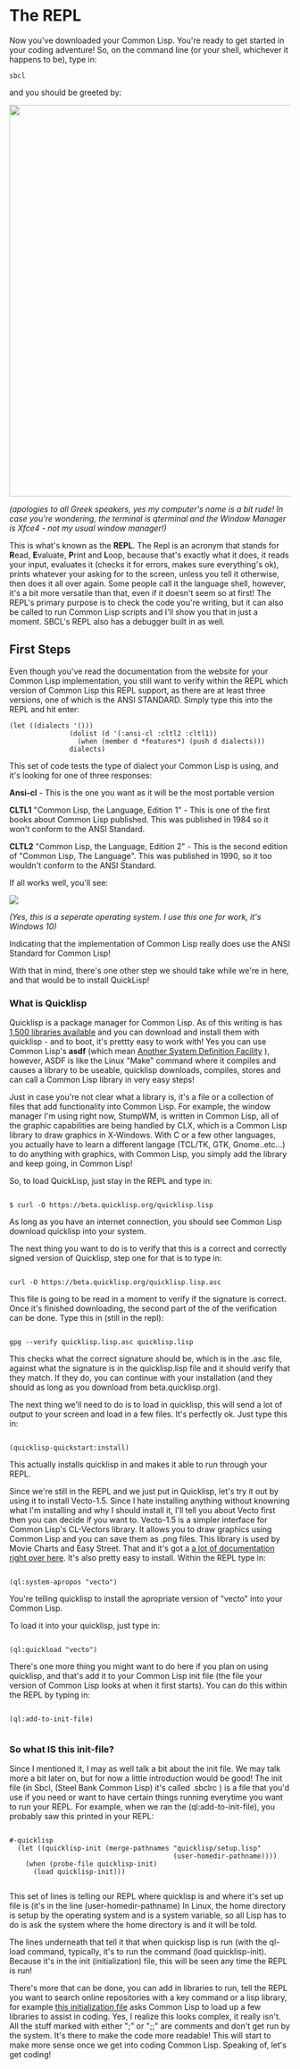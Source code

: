 # The REPL

Now you've downloaded your Common Lisp. You're ready to get started in your coding adventure! So, on the command line (or your shell, whichever
it happens to be), type in:

```
sbcl
```
and you should be greeted by:



<a href="rel"><img src="/Repl1.png" height="700" width="900"></a>

*(apologies to all Greek speakers, yes my computer's name is a bit rude!
In case you're wondering, the terminal is qterminal and the Window Manager is Xfce4 - not my usual window manager!)*

This is what's known as the **REPL**.  The Repl is an acronym that stands for **R**ead, **E**valuate, **P**rint and **L**oop, because that's exactly what it 
does, it reads your input, evaluates it (checks it for errors, makes sure everything's ok), prints whatever your asking for to the screen, unless you
tell it otherwise, then does it all over again. Some people call it the language shell, however, it's a bit more versatile than that, even if it doesn't
seem so at first! The REPL's primary purpose is to check the code you're writing, but it can also be called to run Common Lisp scripts and I'll show
you that in just a moment. SBCL's REPL also has a debugger built in as well.

## First Steps

Even though you've read the documentation from the website for your Common Lisp implementation, you still want to verify within the REPL which version of Common Lisp
this REPL support, as there are at least three versions, one of which is the ANSI STANDARD. Simply type this into the REPL and hit enter:

```
(let ((dialects '()))
               (dolist (d '(:ansi-cl :cltl2 :cltl1))
                 (when (member d *features*) (push d dialects)))
               dialects)
```
This set of code tests the type of dialect your Common Lisp is using, and it's looking for one of three responses:

**Ansi-cl**  - This is the one you want as it will be the most portable version

**CLTL1** "Common Lisp, the Language, Edition 1" - This is one of the first books about Common Lisp published. This was published in 1984 so it won't conform to
           the ANSI Standard.
           
**CLTL2** "Common Lisp, the Language, Edition 2" - This is the second edition of "Common Lisp, The Language". This was published in 1990, so it too wouldn't conform to 
           the ANSI Standard.
           
If all works well,  you'll see:

<a href="rel"><img src="/REPL2.jpg"></a>

*(Yes, this is a seperate operating system. I use this one for work, it's Windows 10)*

Indicating that the implementation of Common Lisp really does use the ANSI Standard for Common Lisp!

With that in mind, there's one other step we should take while we're in
here, and that would be to install QuickLisp!


### What is Quicklisp ###

Quicklisp is a package manager for Common Lisp. As of this writing is has
[1,500 libraries available](https://www.quicklisp.org/beta/releases.html)
and you can download and install them with quicklisp - and to boot, it's
prettty easy to work with! Yes you can use Common Lisp's **asdf** (which
mean [Another System Definition Facility](https://common-lisp.net/project/asdf/#:~:text=ASDF%20is%20what%20Common%20Lisp,for%20Another%20System%20Definition%20Facility.&text=And%20you%20must%20typically%20compile,other%20files%20that%20use%20them.) ), however, ASDF is like the
Linux "Make" command where it compiles and causes a library to be useable,
quicklisp downloads, compiles, stores and can call a Common Lisp library
in very easy steps!

Just in case you're not clear what a library is, it's a file or a 
collection of files that add functionality into Common Lisp. For example,
the window manager I'm using right now, StumpWM, is written in Common Lisp, 
all of the graphic capabilities are being handled by CLX, which is a 
Common Lisp library to draw graphics in X-Windows. With C or a few 
other languages, you actually have to learn a different langage (TCL/TK, 
GTK, Gnome..etc...) to do anything with graphics, with Common Lisp, you
simply add the library and keep going, in Common Lisp!

So, to load QuickLisp, just stay in the REPL and type in:

```

$ curl -O https://beta.quicklisp.org/quicklisp.lisp

```

As long as you have an internet connection, you should see Common Lisp
download quicklisp into your system.

The next thing you want to do is to verify that this is a correct and
correctly signed version of Quicklisp, step one for that is to 
type in:

```

curl -O https://beta.quicklisp.org/quicklisp.lisp.asc

```

This file is going to be read in a moment to verify if the signature is
correct.  Once it's finished downloading, the second part of the 
of the verification can be done.  Type this in (still in the repl):

```

gpg --verify quicklisp.lisp.asc quicklisp.lisp

```

This checks what the correct signature should be, which is in the 
.asc file, against what the signature is in the quicklisp.lisp file
and it should verify that they match. If they do, you can continue
with your installation (and they should as long as you download
from beta.quicklisp.org).

The next thing we'll need to do is to load in quicklisp, this 
will send a lot of output to your screen and load in a few files.
It's perfectly ok.  Just type this in:

```

(quicklisp-quickstart:install)

```

This actually installs quicklisp in and makes it able to run through
your REPL.

Since we're still in the REPL and we just put in Quicklisp, let's 
try it out by using it to install Vecto-1.5. Since I hate installing 
anything without knowning what I'm installing and why I should install it,
I'll tell you about Vecto first then you can decide if you want to.
Vecto-1.5 is a simpler interface for Common Lisp's CL-Vectors library.
It allows you to draw graphics  using Common Lisp and you 
can save them as .png files. This library is used by Movie Charts and 
Easy Street. That and it's got a [a lot of documentation right over here](https://www.xach.com/lisp/vecto/). It's also pretty easy to install.
Within the REPL type in:

```

(ql:system-apropos "vecto")

```

You're telling quicklisp to install the apropriate version of "vecto" 
into your Common Lisp.

To load it into your quicklisp, just type in:

```

(ql:quickload "vecto")

```

There's one more thing you might want to do here if you plan on using 
quicklisp, and that's add it to your Common Lisp init file (the file
your version of Common Lisp looks at when it first starts). You can
do this within the REPL by typing in:

```

(ql:add-to-init-file)


```

### So what IS this init-file?

Since I mentioned it, I may as well talk a bit about the init file.
We may talk more a bit later on, but for now a little introduction would be
good!  The init file (in Sbcl, (Steel Bank Common Lisp) it's called
.sbclrc ) is a file that you'd use if you need or want to have certain 
things running everytime you want to run your REPL.  For example, when 
we ran the (ql:add-to-init-file), you probably saw this printed in your 
REPL:

```

#-quicklisp
  (let ((quicklisp-init (merge-pathnames "quicklisp/setup.lisp"
                                         (user-homedir-pathname))))
    (when (probe-file quicklisp-init)
      (load quicklisp-init)))
      
```

This set of lines is telling our REPL where quicklisp is and
where it's set up file is (it's in the line (user-homedir-pathname)
In Linux, the home directory is setup by the operating system and 
is a system variable, so all Lisp has to do is ask the system
where the home directory is and it will be told.

The lines underneath that tell it that when quickisp lisp is run
(with the ql-load command, typically, it's to run the command
(load quicklisp-init).  Because it's in the init (initialization) file, 
this will be seen any time the REPL is run!

There's more that can be done, you can add in libraries to run, 
tell the REPL you want to search online repositories with a 
key command or a lisp library, for example [this initialization file](https://github.com/jonatack/dotfiles/blob/master/sbclrc)
asks Common Lisp to load up a few libraries to assist in coding. Yes,
I realize this looks complex, it really isn't. All the stuff marked
with either ";" or ";;" are comments and don't get run by the system.
It's there to make the code more readable!  This will start to 
make more sense once we get into coding Common Lisp.  Speaking of,
let's get coding!
